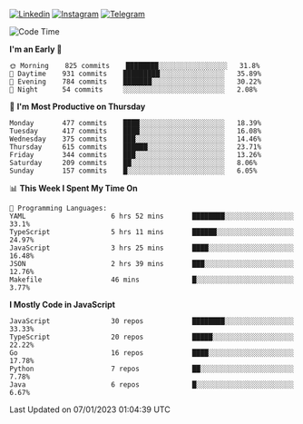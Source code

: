 [![Linkedin](https://img.shields.io/badge/-Archie-blue?style=flat-square&labelColor=gray&logo=Linkedin&logoColor=white&link=https://www.linkedin.com/in/archisdi)](https://www.linkedin.com/in/archisdi)
[![Instagram](https://img.shields.io/badge/-@archisdi-orange?style=flat-square&labelColor=gray&logo=Instagram&logoColor=white&link=https://www.instagram.com/archisdi)](https://www.instagram.com/archisdi)
[![Telegram](https://img.shields.io/badge/-aai-informational?style=flat-square&labelColor=gray&logo=telegram&logoColor=white&link=https://t.me/archisdi)](https://t.me/archisdi)

<!--START_SECTION:waka-->
![Code Time](http://img.shields.io/badge/Code%20Time-1%2C918%20hrs%2017%20mins-blue)

**I'm an Early 🐤** 

```text
🌞 Morning    825 commits    ████████░░░░░░░░░░░░░░░░░   31.8% 
🌆 Daytime    931 commits    █████████░░░░░░░░░░░░░░░░   35.89% 
🌃 Evening    784 commits    ███████░░░░░░░░░░░░░░░░░░   30.22% 
🌙 Night      54 commits     ░░░░░░░░░░░░░░░░░░░░░░░░░   2.08%

```
📅 **I'm Most Productive on Thursday** 

```text
Monday       477 commits    ████░░░░░░░░░░░░░░░░░░░░░   18.39% 
Tuesday      417 commits    ████░░░░░░░░░░░░░░░░░░░░░   16.08% 
Wednesday    375 commits    ███░░░░░░░░░░░░░░░░░░░░░░   14.46% 
Thursday     615 commits    ██████░░░░░░░░░░░░░░░░░░░   23.71% 
Friday       344 commits    ███░░░░░░░░░░░░░░░░░░░░░░   13.26% 
Saturday     209 commits    ██░░░░░░░░░░░░░░░░░░░░░░░   8.06% 
Sunday       157 commits    █░░░░░░░░░░░░░░░░░░░░░░░░   6.05%

```


📊 **This Week I Spent My Time On** 

```text
💬 Programming Languages: 
YAML                     6 hrs 52 mins       ████████░░░░░░░░░░░░░░░░░   33.1% 
TypeScript               5 hrs 11 mins       ██████░░░░░░░░░░░░░░░░░░░   24.97% 
JavaScript               3 hrs 25 mins       ████░░░░░░░░░░░░░░░░░░░░░   16.48% 
JSON                     2 hrs 39 mins       ███░░░░░░░░░░░░░░░░░░░░░░   12.76% 
Makefile                 46 mins             █░░░░░░░░░░░░░░░░░░░░░░░░   3.77%

```

**I Mostly Code in JavaScript** 

```text
JavaScript               30 repos            ████████░░░░░░░░░░░░░░░░░   33.33% 
TypeScript               20 repos            █████░░░░░░░░░░░░░░░░░░░░   22.22% 
Go                       16 repos            ████░░░░░░░░░░░░░░░░░░░░░   17.78% 
Python                   7 repos             ██░░░░░░░░░░░░░░░░░░░░░░░   7.78% 
Java                     6 repos             █░░░░░░░░░░░░░░░░░░░░░░░░   6.67%

```



 Last Updated on 07/01/2023 01:04:39 UTC
<!--END_SECTION:waka-->